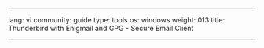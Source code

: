 

---

lang: vi
community: guide
type: tools
os: windows
weight: 013
title: Thunderbird with Enigmail and GPG - Secure Email Client

---

<stub>

